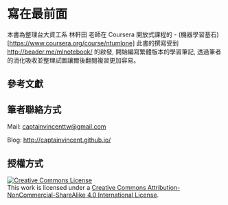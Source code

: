# 寫在最前面
本書為整理台大資工系 林軒田 老師在 Coursera 開放式課程的 - (機器學習基石)[https://www.coursera.org/course/ntumlone] 此書的撰寫受到 http://beader.me/mlnotebook/ 的啟發, 開始編寫繁體版本的學習筆記, 透過筆者的消化吸收並整理試圖讓爾後翻閱複習更加容易。

## 參考文獻


## 筆者聯絡方式
Mail: [captainvincenttw@gmail.com](mailto:captainvincenttw@gmail.com)

Blog: http://captainvincent.github.io/


## 授權方式
<a rel="license" href="http://creativecommons.org/licenses/by-nc-sa/4.0/"><img alt="Creative Commons License" style="border-width:0" src="https://i.creativecommons.org/l/by-nc-sa/4.0/88x31.png" /></a><br />This work is licensed under a <a rel="license" href="http://creativecommons.org/licenses/by-nc-sa/4.0/">Creative Commons Attribution-NonCommercial-ShareAlike 4.0 International License</a>.
